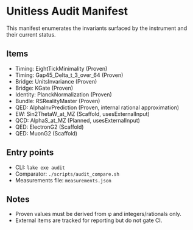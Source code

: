 # Unitless Audit Manifest

This manifest enumerates the invariants surfaced by the instrument and their current status.

## Items

- Timing: EightTickMinimality (Proven)
- Timing: Gap45_Delta_t_3_over_64 (Proven)
- Bridge: UnitsInvariance (Proven)
- Bridge: KGate (Proven)
- Identity: PlanckNormalization (Proven)
- Bundle: RSRealityMaster (Proven)
- QED: AlphaInvPrediction (Proven, internal rational approximation)
- EW: Sin2ThetaW_at_MZ (Scaffold, usesExternalInput)
- QCD: AlphaS_at_MZ (Planned, usesExternalInput)
- QED: ElectronG2 (Scaffold)
- QED: MuonG2 (Scaffold)

## Entry points

- CLI: `lake exe audit`
- Comparator: `./scripts/audit_compare.sh`
- Measurements file: `measurements.json`

## Notes

- Proven values must be derived from φ and integers/rationals only.
- External items are tracked for reporting but do not gate CI.
